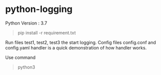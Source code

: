 # python-logging

Python Version : 3.7

> pip install -r requirement.txt

Run files test1, test2, test3 the start logging. 
Config files config.conf and config.yaml
handler is a quick demonstration of how handler works. 

Use command
> python3 <filename>

